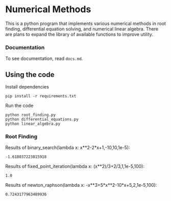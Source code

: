 # Numerical Methods

This is a python program that implements various numerical methods in root finding, differential equation solving, and numerical linear algebra. There are plans to expand the library of available functions to improve utility.

### Documentation
To see documentation, read `docs.md`. 

## Using the code
Install dependencies
```
pip install -r requirements.txt
```
Run the code
```
python root_finding.py
python differential_equations.py
python linear_algebra.py
```

### Root Finding
Results of binary_search(lambda x: x\*\*2-2\*x+1,-10,10,1e-5):
```
-1.618037223815918
```
Results of fixed_point_iteration(lambda x: (x\*\*2)/3+2/3,1,1e-5,100):
```
1.0
```
Results of newton_raphson(lambda x: -x\*\*3+5\*x\*\*2-10\*x+5,2,1e-5,100):
```
0.7243177963489936
```